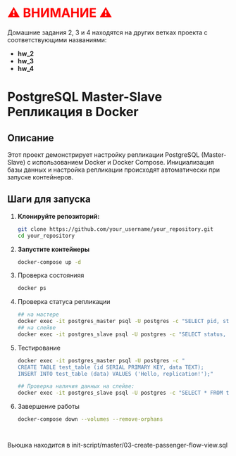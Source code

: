 <h1 style="color: red;">⚠️ ВНИМАНИЕ ⚠️</h1>
<p>Домашние задания 2, 3 и 4 находятся на других ветках проекта с соответствующими названиями:</p>
<ul>
  <li><strong>hw_2</strong></li>
  <li><strong>hw_3</strong></li>
  <li><strong>hw_4</strong></li>
</ul>

# PostgreSQL Master-Slave Репликация в Docker

## Описание

Этот проект демонстрирует настройку репликации PostgreSQL (Master-Slave) с использованием Docker и Docker Compose. Инициализация базы данных и настройка репликации происходят автоматически при запуске контейнеров.


## Шаги для запуска

1. **Клонируйте репозиторий:**

   ```bash
   git clone https://github.com/your_username/your_repository.git
   cd your_repository

2. **Запустите контейнеры**
    ```bash
   docker-compose up -d

3. Проверка состоянияя
   ```bash
   docker ps
   
4. Проверка статуса репликации
   ```bash
   ## на мастере
   docker exec -it postgres_master psql -U postgres -c "SELECT pid, state, client_addr FROM pg_stat_replication;"
   ## на слейве
   docker exec -it postgres_slave psql -U postgres -c "SELECT status, sender_host, sender_port FROM pg_stat_wal_receiver;"

5. Тестирование
   ```bash
   docker exec -it postgres_master psql -U postgres -c "
   CREATE TABLE test_table (id SERIAL PRIMARY KEY, data TEXT);
   INSERT INTO test_table (data) VALUES ('Hello, replication!');"
   
   ## Проверка наличия данных на слейве:
   docker exec -it postgres_slave psql -U postgres -c "SELECT * FROM test_table;"
   
6. Завершение работы
   ```bash
   docker-compose down --volumes --remove-orphans




Вьюшка находится в init-script/master/03-create-passenger-flow-view.sql
